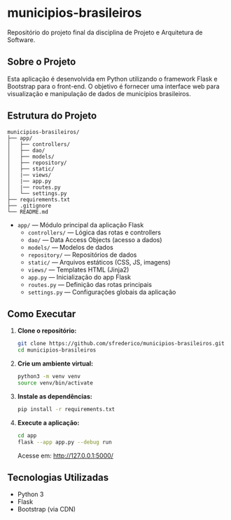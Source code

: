 # municipios-brasileiros

Repositório do projeto final da disciplina de Projeto e Arquitetura de Software.

## Sobre o Projeto

Esta aplicação é desenvolvida em Python utilizando o framework Flask e Bootstrap para o front-end. O objetivo é fornecer uma interface web para visualização e manipulação de dados de municípios brasileiros.

## Estrutura do Projeto

```
municipios-brasileiros/
├── app/
│   ├── controllers/
│   ├── dao/
│   ├── models/
│   ├── repository/
│   ├── static/
│   |── views/
│   |── app.py
│   |── routes.py
│   └── settings.py
├── requirements.txt
├── .gitignore
└── README.md
```

- `app/` — Módulo principal da aplicação Flask
  - `controllers/` — Lógica das rotas e controllers
  - `dao/` — Data Access Objects (acesso a dados)
  - `models/` — Modelos de dados
  - `repository/` — Repositórios de dados
  - `static/` — Arquivos estáticos (CSS, JS, imagens)
  - `views/` — Templates HTML (Jinja2)
  - `app.py` — Inicialização do app Flask
  - `routes.py` — Definição das rotas principais
  - `settings.py` — Configurações globais da aplicação

## Como Executar

1. **Clone o repositório:**
   ```bash
   git clone https://github.com/sfrederico/municipios-brasileiros.git
   cd municipios-brasileiros
   ```
2. **Crie um ambiente virtual:**
   ```bash
   python3 -m venv venv
   source venv/bin/activate
   ```
3. **Instale as dependências:**
   ```bash
   pip install -r requirements.txt
   ```
4. **Execute a aplicação:**
   ```bash
   cd app
   flask --app app.py --debug run
   ```
   Acesse em: http://127.0.0.1:5000/

## Tecnologias Utilizadas

- Python 3
- Flask
- Bootstrap (via CDN)
